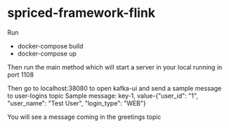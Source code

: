 # spriced-framework-flink

Run 
 - docker-compose build
 - docker-compose up

Then run the main method which will start a server in your local running in port 1108

Then go to localhost:38080 to open kafka-ui and send a sample message to user-logins topic 
    Sample message: key-1, value-{"user_id": "1", "user_name": "Test User", "login_type": "WEB"}

You will see a message coming in the greetings topic
